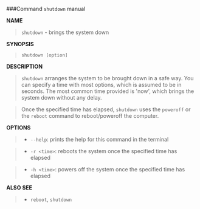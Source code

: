 ###Command `shutdown` manual

**NAME**

> `shutdown` - brings the system down

**SYNOPSIS**

> `shutdown [option]`
    
**DESCRIPTION**

> `shutdown` arranges the system to be brought down in a safe way. You can specify a time with most options, which is assumed to be in seconds. The most common time provided is 'now', which brings the system down without any delay.

> Once the specified time has elapsed, `shutdown` uses the `poweroff` or the `reboot` command to reboot/poweroff the computer.

**OPTIONS**

>- `--help`: prints the help for this command in the terminal

>- `-r <time>`: reboots the system once the specified time has elapsed

>- `-h <time>`: powers off the system once the specified time has elapsed

**ALSO SEE**

>- `reboot`, `shutdown`